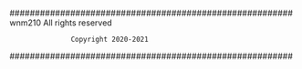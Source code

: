 ########################################################
                         wnm210
                   All rights reserved

                   Copyright 2020-2021
########################################################